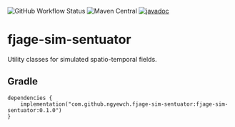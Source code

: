 ![GitHub Workflow Status](https://img.shields.io/github/workflow/status/ngyewch/fjage-sim-sentuator/Java%20CI)
![Maven Central](https://img.shields.io/maven-central/v/com.github.ngyewch.fjage-sim-sentuator/fjage-sim-sentuator)
[![javadoc](https://javadoc.io/badge2/com.github.ngyewch.fjage-sim-sentuator/fjage-sim-sentuator/javadoc.svg)](https://javadoc.io/doc/com.github.ngyewch.fjage-sim-sentuator/fjage-sim-sentuator)

# fjage-sim-sentuator

Utility classes for simulated spatio-temporal fields.

## Gradle
```
dependencies {
    implementation("com.github.ngyewch.fjage-sim-sentuator:fjage-sim-sentuator:0.1.0")
}
```
